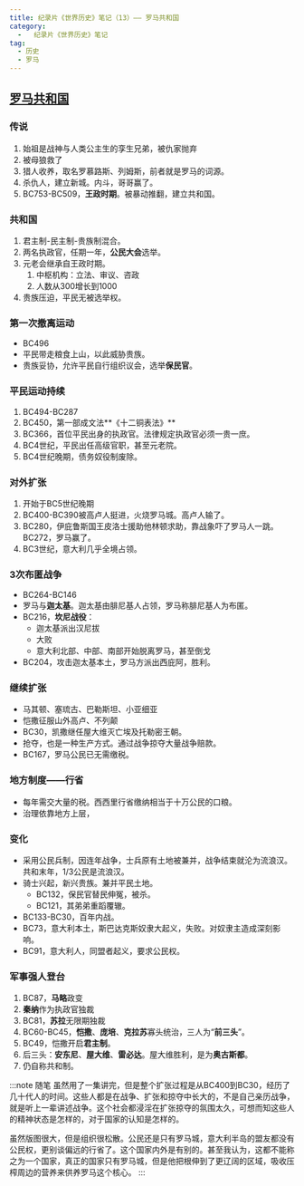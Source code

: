 ```yaml
---
title: 纪录片《世界历史》笔记（13）—— 罗马共和国
category:
  -   纪录片《世界历史》笔记
tag: 
  - 历史
  - 罗马
---
```


## [罗马共和国](https://www.bilibili.com/bangumi/play/ep517680/)

### 传说
1. 始祖是战神与人类公主生的孪生兄弟，被仇家抛弃
2. 被母狼救了
3. 猎人收养，取名罗慕路斯、列姆斯，前者就是罗马的词源。
4. 杀仇人，建立新城。内斗，哥哥赢了。
5. BC753-BC509，**王政时期**。被暴动推翻，建立共和国。

### 共和国
1. 君主制-民主制-贵族制混合。
2. 两名执政官，任期一年，**公民大会**选举。
3. 元老会继承自王政时期。
   1. 中枢机构：立法、审议、咨政
   2. 人数从300增长到1000
4. 贵族压迫，平民无被选举权。

### 第一次撤离运动
- BC496
- 平民带走粮食上山，以此威胁贵族。
- 贵族妥协，允许平民自行组织议会，选举**保民官**。


### 平民运动持续
1. BC494-BC287
2. BC450，第一部成文法**《十二铜表法》**
3. BC366，首位平民出身的执政官。法律规定执政官必须一贵一庶。
4. BC4世纪，平民出任高级官职，甚至元老院。
5. BC4世纪晚期，债务奴役制废除。

### 对外扩张
1. 开始于BC5世纪晚期
2. BC400-BC390被高卢人挺进，火烧罗马城。高卢人输了。
3. BC280，伊庇鲁斯国王皮洛士援助他林顿求助，靠战象吓了罗马人一跳。BC272，罗马赢了。
4. BC3世纪，意大利几乎全境占领。


### 3次布匿战争
- BC264-BC146
- 罗马与**迦太基**。迦太基由腓尼基人占领，罗马称腓尼基人为布匿。
- BC216，**坎尼战役**：
  - 迦太基派出汉尼拔
  - 大败
  - 意大利北部、中部、南部开始脱离罗马，甚至倒戈
- BC204，攻击迦太基本土，罗马方派出西庇阿，胜利。

### 继续扩张
- 马其顿、塞琉古、巴勒斯坦、小亚细亚
- 恺撒征服山外高卢、不列颠
- BC30，凯撒继任屋大维灭亡埃及托勒密王朝。
- 抢夺，也是一种生产方式。通过战争掠夺大量战争赔款。
- BC167，罗马公民已无需缴税。

### 地方制度——行省
- 每年需交大量的税。西西里行省缴纳相当于十万公民的口粮。
- 治理依靠地方上层，

### 变化
- 采用公民兵制，因连年战争，士兵原有土地被兼并，战争结束就沦为流浪汉。共和末年，1/3公民是流浪汉。
- 骑士兴起，新兴贵族。兼并平民土地。
  - BC132，保民官替民伸冤，被杀。
  - BC121，其弟弟重蹈覆辙。
- BC133-BC30，百年内战。
- BC73，意大利本土，斯巴达克斯奴隶大起义，失败。对奴隶主造成深刻影响。
- BC91，意大利人，同盟者起义，要求公民权。

### 军事强人登台
1. BC87，**马略**政变
2. **秦纳**作为执政官独裁
3. BC81，**苏拉**无限期独裁
4. BC60-BC45，**恺撒**、**庞培**、**克拉苏**寡头统治，三人为“**前三头**”。
5. BC49，恺撒开启**君主制**。
6. 后三头：**安东尼**、**屋大维**、**雷必达**。屋大维胜利，是为**奥古斯都**。
7. 仍自称共和制。

:::note 随笔
虽然用了一集讲完，但是整个扩张过程是从BC400到BC30，经历了几十代人的时间。这些人都是在战争、扩张和掠夺中长大的，不是自己亲历战争，就是听上一辈讲述战争。这个社会都浸淫在扩张掠夺的氛围太久，可想而知这些人的精神状态是怎样的，对于国家的认知是怎样的。

虽然版图很大，但是组织很松散。公民还是只有罗马城，意大利半岛的盟友都没有公民权，更别谈偏远的行省了。这个国家内外是有别的。甚至我认为，这都不能称之为一个国家，真正的国家只有罗马城，但是他把根伸到了更辽阔的区域，吸收压榨周边的营养来供养罗马这个核心。
:::